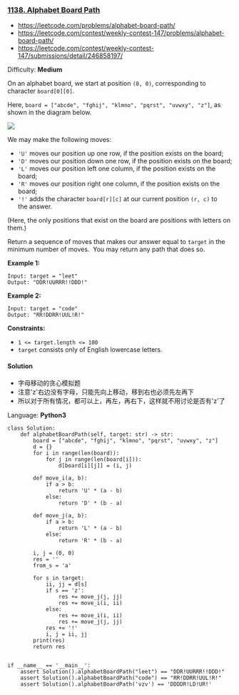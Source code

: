 ### [1138\. Alphabet Board Path](https://leetcode.com/problems/alphabet-board-path/)
- https://leetcode.com/problems/alphabet-board-path/
- https://leetcode.com/contest/weekly-contest-147/problems/alphabet-board-path/
- https://leetcode.com/contest/weekly-contest-147/submissions/detail/246858197/

Difficulty: **Medium**


On an alphabet board, we start at position `(0, 0)`, corresponding to character `board[0][0]`.

Here, `board = ["abcde", "fghij", "klmno", "pqrst", "uvwxy", "z"]`, as shown in the diagram below.

![](https://assets.leetcode.com/uploads/2019/07/28/azboard.png)

We may make the following moves:

*   `'U'` moves our position up one row, if the position exists on the board;
*   `'D'` moves our position down one row, if the position exists on the board;
*   `'L'` moves our position left one column, if the position exists on the board;
*   `'R'` moves our position right one column, if the position exists on the board;
*   `'!'` adds the character `board[r][c]` at our current position `(r, c)` to the answer.

(Here, the only positions that exist on the board are positions with letters on them.)

Return a sequence of moves that makes our answer equal to `target` in the minimum number of moves.  You may return any path that does so.

**Example 1:**

```
Input: target = "leet"
Output: "DDR!UURRR!!DDD!"
```

**Example 2:**

```
Input: target = "code"
Output: "RR!DDRR!UUL!R!"
```

**Constraints:**

*   `1 <= target.length <= 100`
*   `target` consists only of English lowercase letters.


#### Solution
- 字母移动的贪心模拟题
- 注意'z'右边没有字母，只能先向上移动，移到右也必须先左再下
- 所以对于所有情况，都可以上，再左，再右下，这样就不用讨论是否有'z'了

Language: **Python3**

```python3
class Solution:
    def alphabetBoardPath(self, target: str) -> str:
        board = ["abcde", "fghij", "klmno", "pqrst", "uvwxy", "z"]
        d = {}
        for i in range(len(board)):
            for j in range(len(board[i])):
                d[board[i][j]] = (i, j)
​
        def move_i(a, b):
            if a > b:
                return 'U' * (a - b)
            else:
                return 'D' * (b - a)
​
        def move_j(a, b):
            if a > b:
                return 'L' * (a - b)
            else:
                return 'R' * (b - a)
​
        i, j = (0, 0)
        res = ''
        from_s = 'a'
​
        for s in target:
            ii, jj = d[s]
            if s == 'z':
                res += move_j(j, jj)
                res += move_i(i, ii)
            else:
                res += move_i(i, ii)
                res += move_j(j, jj)
            res += '!'
            i, j = ii, jj
        print(res)
        return res
​
​
if __name__ == '__main__':
    assert Solution().alphabetBoardPath("leet") == "DDR!UURRR!!DDD!"
    assert Solution().alphabetBoardPath("code") == "RR!DDRR!UUL!R!"
    assert Solution().alphabetBoardPath('vzv') == 'DDDDR!LD!UR!'
​
```